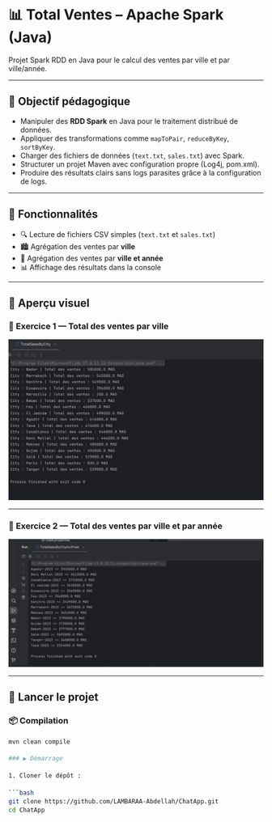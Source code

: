 # 📊 Total Ventes – Apache Spark (Java)

Projet Spark RDD en Java pour le calcul des ventes par ville et par ville/année.

---

## 🎯 Objectif pédagogique

- Manipuler des **RDD Spark** en Java pour le traitement distribué de données.
- Appliquer des transformations comme `mapToPair`, `reduceByKey`, `sortByKey`.
- Charger des fichiers de données (`text.txt`, `sales.txt`) avec Spark.
- Structurer un projet Maven avec configuration propre (Log4j, pom.xml).
- Produire des résultats clairs sans logs parasites grâce à la configuration de logs.
---

## 🧠 Fonctionnalités

- 🔍 Lecture de fichiers CSV simples (`text.txt` et `sales.txt`)
- 🏙️ Agrégation des ventes par **ville**
- 📆 Agrégation des ventes par **ville et année**
- 📊 Affichage des résultats dans la console

---

## 📸 Aperçu visuel


### 🧮 Exercice 1 — Total des ventes par ville

![TotalSalesByCity](captures/TotalSalesByCity.jpg)

---

### 📆 Exercice 2 — Total des ventes par ville et par année

![TotalSalesByCityAndYear](captures/TotalSalesByCityAndYear.jpg)

---

## 🚀 Lancer le projet

### 📦 Compilation

```bash
mvn clean compile

### ▶️ Démarrage

1. Cloner le dépôt :

```bash
git clone https://github.com/LAMBARAA-Abdellah/ChatApp.git
cd ChatApp
